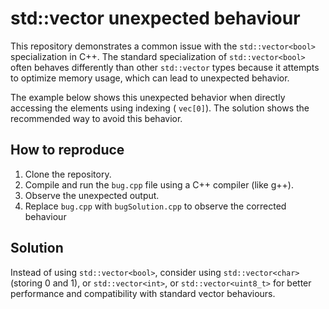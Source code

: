 # std::vector<bool> unexpected behaviour

This repository demonstrates a common issue with the `std::vector<bool>` specialization in C++.  The standard specialization of `std::vector<bool>` often behaves differently than other `std::vector` types because it attempts to optimize memory usage, which can lead to unexpected behavior. 

The example below shows this unexpected behavior when directly accessing the elements using indexing ( `vec[0]`). The solution shows the recommended way to avoid this behavior.

## How to reproduce

1. Clone the repository.
2. Compile and run the `bug.cpp` file using a C++ compiler (like g++).
3. Observe the unexpected output.
4. Replace `bug.cpp` with `bugSolution.cpp` to observe the corrected behaviour

## Solution

Instead of using `std::vector<bool>`, consider using `std::vector<char>` (storing 0 and 1), or `std::vector<int>`, or `std::vector<uint8_t>` for better performance and compatibility with standard vector behaviours.